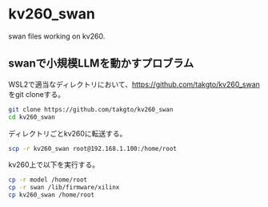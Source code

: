 # kv260_swan
swan files working on kv260.
## swanで小規模LLMを動かすプロブラム ##   
WSL2で適当なディレクトリにおいて、https://github.com/takgto/kv260_swan をgit cloneする。
```bash
git clone https://github.com/takgto/kv260_swan
cd kv260_swan
```
ディレクトリごとkv260に転送する。
```bash
scp -r kv260_swan root@192.168.1.100:/home/root
```
kv260上で以下を実行する。  
```bash
cp -r model /home/root
cp -r swan /lib/firmware/xilinx
cp kv260_swan /home/root
```
